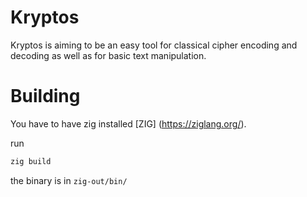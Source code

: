 # Kryptos

Kryptos is aiming to be an easy tool for classical cipher encoding and decoding as well as for basic text manipulation. 

# Building

You have to have zig installed [ZIG] (https://ziglang.org/).<br>

run

```bash
zig build
```

the binary is in `zig-out/bin/`